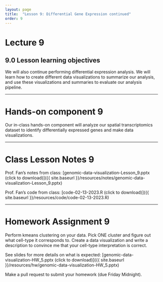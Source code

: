 ```yaml
---
layout: page
title:  "Lesson 9: Differential Gene Expression continued"
order: 9
---
```


# Lecture 9

## 9.0 Lesson learning objectives

We will also continue performing differential expression analysis. We will learn how to create different data visualizations to summarize our analysis, and use these visualizations and summaries to evaluate our analysis pipeline. 

---

# Hands-on component 9

Our in-class hands-on component will analyze our spatial transcriptomics dataset to identify differentially expressed genes and make data visualizations. 

---

# Class Lesson Notes 9

Prof. Fan’s notes from class: [genomic-data-visualization-Lesson_9.pptx (click to download)]({{ site.baseurl }}/resources/notes/genomic-data-visualization-Lesson_9.pptx)

Prof. Fan’s code from class: [code-02-13-2023.R (click to download)]({{ site.baseurl }}/resources/code/code-02-13-2023.R)

---

# Homework Assignment 9

Perform kmeans clustering on your data. Pick ONE cluster and figure out what cell-type it corresponds to. Create a data visualization and write a description to convince me that your cell-type interpretation is correct.

See slides for more details on what is expected: [genomic-data-visualization-HW_5.pptx (click to download)]({{ site.baseurl }}/resources/hw/genomic-data-visualization-HW_5.pptx)

Make a pull request to submit your homework (due Friday Midnight).



